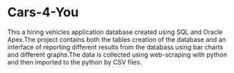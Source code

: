 # Cars-4-You
This a hiring vehicles application database created using SQL and Oracle Apex.The project contains both the tables creation of the database and an interface of reporting different results from the databass using bar charts and different graphs.The data is collected using web-scraping with python and then imported to the python by CSV files.
